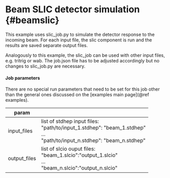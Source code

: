 Beam SLIC detector simulation {#beamslic}
=============================
This example uses slic_job.py to simulate the detector response to the incoming beam. For each input file, the slic component is run and the results are saved separate output files.

Analogously to this example, the slic_job can be used with other input files, e.g. tritrig or wab. The job.json file has to be adjusted accordingly but no changes to slic_job.py are necessary.

#### Job parameters
There are no special run parameters that need to be set for this job other than the general ones discussed on the [examples main page](@ref examples).

| param         |                                                                                                                                  |
|---------------|----------------------------------------------------------------------------------------------------------------------------------|
| input\_files  | list of stdhep input files:<br>"path/to/input_1.stdhep": "beam_1.stdhep"<br>...<br>"path/to/input_n.stdhep": "beam_n.stdhep" |
| output\_files | list of slcio ouput files:<br>"beam_1.slcio":"output_1.slcio"<br>...<br>"beam_n.slcio":"output_n.slcio"                      |

